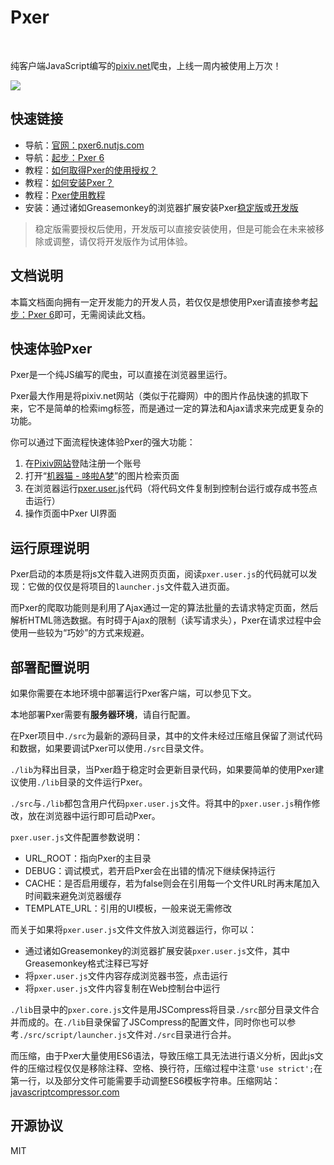 # Pxer

<p align="left">
	<img alt="" src="https://img.shields.io/badge/JavaScript-ES6-green.svg" />
	<img alt="" src="https://img.shields.io/badge/install-Greasemonkey-green.svg" />
	<img alt="" src="https://img.shields.io/badge/jQuery-No-red.svg" />
	<img alt="" src="https://img.shields.io/badge/Node.js-No-red.svg" />
	<img alt="" src="https://img.shields.io/npm/l/express.svg" />
</p>


纯客户端JavaScript编写的[pixiv.net](http://www.pixiv.net)爬虫，上线一周内被使用上万次！

![](http://pea.nutjs.com/wp-content/uploads/2016/10/pxer-gif.gif)

## 快速链接

- 导航：[官网：pxer6.nutjs.com](http://pxer6.nutjs.com/)
- 导航：[起步：Pxer 6](http://pxer6.nutjs.com/md/start)
- 教程：[如何取得Pxer的使用授权？](http://pxer6.nutjs.com/md/accredit)
- 教程：[如何安装Pxer？](http://pxer6.nutjs.com/md/install)
- 教程：[Pxer使用教程](http://pxer6.nutjs.com/md/accredit)
- 安装：通过诸如Greasemonkey的浏览器扩展安装Pxer[稳定版](http://pxer.nutjs.com/pxer6/lib/pxer.user.js)或[开发版](http://pxer.nutjs.com/pxer6/src/pxer.user.js)

> 稳定版需要授权后使用，开发版可以直接安装使用，但是可能会在未来被移除或调整，请仅将开发版作为试用体验。

## 文档说明

本篇文档面向拥有一定开发能力的开发人员，若仅仅是想使用Pxer请直接参考[起步：Pxer 6](http://pxer6.nutjs.com/md/start)即可，无需阅读此文档。

## 快速体验Pxer

Pxer是一个纯JS编写的爬虫，可以直接在浏览器里运行。

Pxer最大作用是将pixiv.net网站（类似于花瓣网）中的图片作品快速的抓取下来，它不是简单的检索img标签，而是通过一定的算法和Ajax请求来完成更复杂的功能。

你可以通过下面流程快速体验Pxer的强大功能：

1. 在[Pixiv网站](http://www.pixiv.net)登陆注册一个账号
2. 打开“[机器猫 - 哆啦A梦](http://www.pixiv.net/search.php?s_mode=s_tag&word=%E3%83%89%E3%83%A9%E3%81%88%E3%82%82%E3%82%93%20000user)”的图片检索页面
3. 在浏览器运行[pxer.user.js](http://pxer.nutjs.com/pxer6/src/pxer.user.js)代码（将代码文件复制到控制台运行或存成书签点击运行）
4. 操作页面中Pxer UI界面

## 运行原理说明

Pxer启动的本质是将js文件载入进网页页面，阅读`pxer.user.js`的代码就可以发现：它做的仅仅是将项目的`launcher.js`文件载入进页面。

而Pxer的爬取功能则是利用了Ajax通过一定的算法批量的去请求特定页面，然后解析HTML筛选数据。有时碍于Ajax的限制（读写请求头），Pxer在请求过程中会使用一些较为“巧妙”的方式来规避。

## 部署配置说明

如果你需要在本地环境中部署运行Pxer客户端，可以参见下文。

本地部署Pxer需要有**服务器环境**，请自行配置。

在Pxer项目中`./src`为最新的源码目录，其中的文件未经过压缩且保留了测试代码和数据，如果要调试Pxer可以使用`./src`目录文件。

`./lib`为释出目录，当Pxer趋于稳定时会更新目录代码，如果要简单的使用Pxer建议使用`./lib`目录的文件运行Pxer。

`./src`与`./lib`都包含用户代码`pxer.user.js`文件。将其中的`pxer.user.js`稍作修改，放在浏览器中运行即可启动Pxer。

`pxer.user.js`文件配置参数说明：

- URL_ROOT：指向Pxer的主目录
- DEBUG：调试模式，若开启Pxer会在出错的情况下继续保持运行
- CACHE：是否启用缓存，若为false则会在引用每一个文件URL时再末尾加入时间戳来避免浏览器缓存
- TEMPLATE_URL：引用的UI模板，一般来说无需修改

而关于如果将`pxer.user.js`文件文件放入浏览器运行，你可以：

- 通过诸如Greasemonkey的浏览器扩展安装`pxer.user.js`文件，其中Greasemonkey格式注释已写好
- 将`pxer.user.js`文件内容存成浏览器书签，点击运行
- 将`pxer.user.js`文件内容复制在Web控制台中运行

`./lib`目录中的`pxer.core.js`文件是用JSCompress将目录`./src`部分目录文件合并而成的。在`./lib`目录保留了JSCompress的配置文件，同时你也可以参考`./src/script/launcher.js`文件对`./src`目录进行合并。

而压缩，由于Pxer大量使用ES6语法，导致压缩工具无法进行语义分析，因此js文件的压缩过程仅仅是移除注释、空格、换行符，压缩过程中注意`'use strict';`在第一行，以及部分文件可能需要手动调整ES6模板字符串。压缩网站：[javascriptcompressor.com](http://javascriptcompressor.com/)

## 开源协议

MIT


